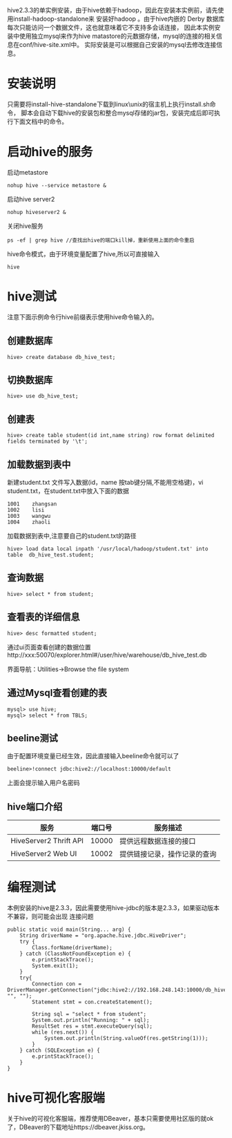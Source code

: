 hive2.3.3的单实例安装，由于hive依赖于hadoop，因此在安装本实例前，请先使用install-hadoop-standalone来
安装好hadoop 。由于hive内嵌的 Derby 数据库每次只能访问一个数据文件，这也就意味着它不支持多会话连接，
因此本实例安装中使用独立mysql来作为hive matastore的元数据存储，mysql的连接的相关信息在conf/hive-site.xml中。
实际安装是可以根据自己安装的mysql去修改连接信息。

# 安装说明
只需要将install-hive-standalone下载到linux\unix的宿主机上执行install.sh命令，
脚本会自动下载hive的安装包和整合mysql存储的jar包，安装完成后即可执行下面文档中的命令。


# 启动hive的服务

启动metastore
```
nohup hive --service metastore &
```
启动hive server2

```
nohup hiveserver2 &
```
关闭hive服务
```
ps -ef | grep hive //查找出hive的端口kill掉，重新使用上面的命令重启
```
hive命令模式，由于环境变量配置了hive,所以可直接输入
```
hive
```
# hive测试

注意下面示例命令行hive前缀表示使用hive命令输入的。

## 创建数据库

```
hive> create database db_hive_test;
```
## 切换数据库
```
hive> use db_hive_test;
```
## 创建表
```
hive> create table student(id int,name string) row format delimited fields terminated by '\t';
```
## 加载数据到表中
新建student.txt 文件写入数据(id，name 按tab键分隔,不能用空格键)，vi student.txt，在student.txt中放入下面的数据
```
1001    zhangsan
1002    lisi
1003    wangwu
1004    zhaoli
```
加载数据到表中,注意要自己的student.txt的路径
```
hive> load data local inpath '/usr/local/hadoop/student.txt' into table  db_hive_test.student;
```
## 查询数据

```
hive> select * from student;
```

## 查看表的详细信息
```
hive> desc formatted student;
```
通过ui页面查看创建的数据位置
http://xxx:50070/explorer.html#/user/hive/warehouse/db_hive_test.db

界面导航：Utilities->Browse the file system
## 通过Mysql查看创建的表
```
mysql> use hive;
mysql> select * from TBLS;
```
## beeline测试
由于配置环境变量已经生效，因此直接输入beeline命令就可以了
```
beeline>!connect jdbc:hive2://localhost:10000/default
```
上面会提示输入用户名密码
## hive端口介绍
服务 | 端口号|服务描述
---|---|---
HiveServer2 Thrift API |10000|提供远程数据连接的接口
HiveServer2 Web UI | 10002|提供链接记录，操作记录的查询

# 编程测试
本例安装的hive是2.3.3，因此需要使用hive-jdbc的版本是2.3.3，如果驱动版本不兼容，则可能会出现
连接问题
```
public static void main(String... arg) {
    String driverName = "org.apache.hive.jdbc.HiveDriver";
    try {
        Class.forName(driverName);
    } catch (ClassNotFoundException e) {
        e.printStackTrace();
        System.exit(1);
    }
    try{
        Connection con = DriverManager.getConnection("jdbc:hive2://192.168.248.143:10000/db_hive_test", "", "");
        Statement stmt = con.createStatement();

        String sql = "select * from student";
        System.out.println("Running: " + sql);
        ResultSet res = stmt.executeQuery(sql);
        while (res.next()) {
            System.out.println(String.valueOf(res.getString(1)));
        }
    } catch (SQLException e) {
        e.printStackTrace();
    }
}
```
# hive可视化客服端
关于hive的可视化客服端，推荐使用DBeaver，基本只需要使用社区版的就ok了，DBeaver的下载地址https://dbeaver.jkiss.org。

